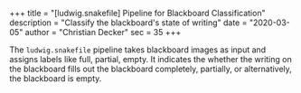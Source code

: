 +++
title = "[ludwig.snakefile] Pipeline for Blackboard Classification"
description = "Classify the blackboard's state of writing"
date = "2020-03-05"
author = "Christian Decker"
sec = 35
+++

<style>
img {
  max-width: 100%;
  height: auto;
}
</style>

The `ludwig.snakefile` pipeline takes blackboard images as input and assigns labels like full, partial, empty. It indicates the whether the writing on the blackboard fills out the blackboard completely, partially, or alternatively, the blackboard is empty.